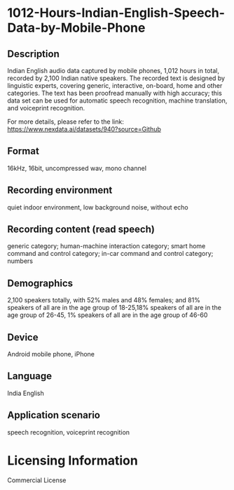 # 1012-Hours-Indian-English-Speech-Data-by-Mobile-Phone


## Description
Indian English audio data captured by mobile phones, 1,012 hours in total, recorded by 2,100 Indian native speakers. The recorded text is designed by linguistic experts, covering generic, interactive, on-board, home and other categories. The text has been proofread manually with high accuracy; this data set can be used for automatic speech recognition, machine translation, and voiceprint recognition.

For more details, please refer to the link: https://www.nexdata.ai/datasets/940?source=Github


## Format
16kHz, 16bit, uncompressed wav, mono channel

## Recording environment
quiet indoor environment, low background noise, without echo

## Recording content (read speech)
generic category; human-machine interaction category; smart home command and control category; in-car command and control category; numbers

## Demographics
2,100 speakers totally, with 52% males and 48% females; and 81% speakers of all are in the age group of 18-25,18% speakers of all are in the age group of 26-45, 1% speakers of all are in the age group of 46-60

## Device
Android mobile phone, iPhone

## Language
India English

## Application scenario
speech recognition, voiceprint recognition

# Licensing Information
Commercial License
